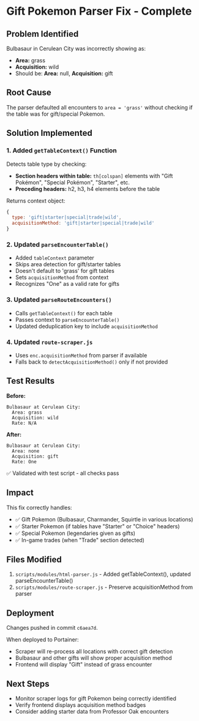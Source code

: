 # Gift Pokemon Parser Fix - Complete

## Problem Identified
Bulbasaur in Cerulean City was incorrectly showing as:
- **Area:** grass
- **Acquisition:** wild  
- Should be: **Area:** null, **Acquisition:** gift

## Root Cause
The parser defaulted all encounters to `area = 'grass'` without checking if the table was for gift/special Pokemon.

## Solution Implemented

### 1. Added `getTableContext()` Function
Detects table type by checking:
- **Section headers within table:** `th[colspan]` elements with "Gift Pokémon", "Special Pokémon", "Starter", etc.
- **Preceding headers:** h2, h3, h4 elements before the table

Returns context object:
```javascript
{
  type: 'gift|starter|special|trade|wild',
  acquisitionMethod: 'gift|starter|special|trade|wild'
}
```

### 2. Updated `parseEncounterTable()`
- Added `tableContext` parameter
- Skips area detection for gift/starter tables
- Doesn't default to 'grass' for gift tables
- Sets `acquisitionMethod` from context
- Recognizes "One" as a valid rate for gifts

### 3. Updated `parseRouteEncounters()`
- Calls `getTableContext()` for each table
- Passes context to `parseEncounterTable()`
- Updated deduplication key to include `acquisitionMethod`

### 4. Updated `route-scraper.js`
- Uses `enc.acquisitionMethod` from parser if available
- Falls back to `detectAcquisitionMethod()` only if not provided

## Test Results

**Before:**
```
Bulbasaur at Cerulean City:
  Area: grass
  Acquisition: wild
  Rate: N/A
```

**After:**
```
Bulbasaur at Cerulean City:
  Area: none
  Acquisition: gift
  Rate: One
```

✅ Validated with test script - all checks pass

## Impact

This fix correctly handles:
- ✅ Gift Pokemon (Bulbasaur, Charmander, Squirtle in various locations)
- ✅ Starter Pokemon (if tables have "Starter" or "Choice" headers)
- ✅ Special Pokemon (legendaries given as gifts)
- ✅ In-game trades (when "Trade" section detected)

## Files Modified

1. `scripts/modules/html-parser.js` - Added getTableContext(), updated parseEncounterTable()
2. `scripts/modules/route-scraper.js` - Preserve acquisitionMethod from parser

## Deployment

Changes pushed in commit `c6aea7d`.

When deployed to Portainer:
- Scraper will re-process all locations with correct gift detection
- Bulbasaur and other gifts will show proper acquisition method
- Frontend will display "Gift" instead of grass encounter

## Next Steps

- Monitor scraper logs for gift Pokemon being correctly identified
- Verify frontend displays acquisition method badges
- Consider adding starter data from Professor Oak encounters

